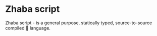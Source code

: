 # Zhaba script
Zhaba script - is a general purpose, statically typed, source-to-source compiled 🐸 language.
